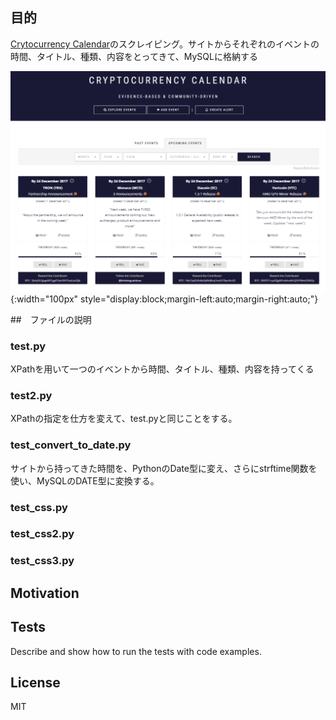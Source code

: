 ## 目的


[Crytocurrency Calendar][1]のスクレイピング。サイトからそれぞれのイベントの時間、タイトル、種類、内容をとってきて、MySQLに格納する

![[Crytocurrency Calendar][1]](crypto_cal.png){:width="100px" style="display:block;margin-left:auto;margin-right:auto;"}

##　ファイルの説明

### test.py
XPathを用いて一つのイベントから時間、タイトル、種類、内容を持ってくる

### test2.py
XPathの指定を仕方を変えて、test.pyと同じことをする。

### test_convert_to_date.py
サイトから持ってきた時間を、PythonのDate型に変え、さらにstrftime関数を使い、MySQLのDATE型に変換する。

### test_css.py

### test_css2.py

### test_css3.py

## Motivation



## Tests

Describe and show how to run the tests with code examples.

## License

MIT


[1]:https://coinmarketcal.com/
